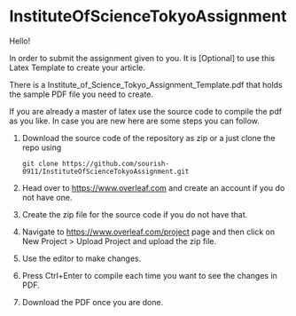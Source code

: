 # InstituteOfScienceTokyoAssignment
Hello! 

In order to submit the assignment given to you. It is [Optional] to use this Latex Template to create your article.

There is a Institute_of_Science_Tokyo_Assignment_Template.pdf that holds the sample PDF file you need to create.

If you are already a master of latex use the source code to compile the pdf as you like.
In case you are new here are some steps you can follow.
1. Download the source code of the repository as zip or a just clone the repo using
   
   ```git clone https://github.com/sourish-0911/InstituteOfScienceTokyoAssignment.git```
   
3. Head over to https://www.overleaf.com and create an account if you do not have one.
4. Create the zip file for the source code if you do not have that.
5. Navigate to https://www.overleaf.com/project page and then click on New Project > Upload Project and upload the zip file.
6. Use the editor to make changes.
7. Press Ctrl+Enter to compile each time you want to see the changes in PDF.
8. Download the PDF once you are done.
